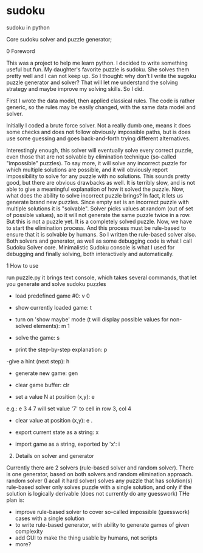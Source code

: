 sudoku
======

sudoku in python

Core sudoku solver and puzzle generator;

0 Foreword

This was a project to help me learn python.
I decided to write something useful but fun. My daughter's favorite puzzle is sudoku. She solves them pretty well and I can not keep up. So I thought: why don't I write the sugoku puzzle generator and solver? That will let me understand the solving strategy and maybe improve my solving skills. So I did.

First I wrote the data model, then applied classical rules. The code is rather generic, so the rules may be easily changed, with the same data model and solver.

Initially I coded a brute force solver. Not a really dumb one, means it does some checks and does not follow obviously impossible paths, but is does use some guessing and goes back-and-forth trying different alternatives.

Interestingly enough, this solver will eventually solve every correct puzzle, even those that are not solvable by elimination technique (so-called "impossible" puzzles).
To say more, it will solve any incorrect puzzle for which multiple solutions are possible, and it will obviously report impossibility to solve for any puzzle with no solutions. This sounds pretty good, but there are obvious drawbacks as well. It is terribly slow, and is not able to give a meaningful explanation of how it solved the puzzle.
Now, what does the ability to solve incorrect puzzle brings? In fact, it lets us generate brand new puzzles. Since empty set is an incorrect puzzle with multiple solutions it is "solvable". Solver picks values at random (out of set of possible values), so it will not generate the same puzzle twice in  a row. But this is not a puzzle yet. It is a completely solved puzzle.
Now, we have to start the elimination process. And this process must be rule-based to ensure that it is solvable by humans.
So I written the rule-based solver also.
Both solvers and generator, as well as some debugging code is what I call Sudoku Solver core.
Minimalistic Sudoku console is what I used for debugging and finally solving, both interactively and automatically.

1 How to use

run puzzle.py
it brings text console, which takes several commands, that let you generate and solve sudoku puzzles

- load predefined game #0: v 0

- show currently loaded game: t

- turn on 'show maybe' mode (t will display possible values for non-solved elements): m 1

- solve the game: s

- print the step-by-step explanation: p

-give a hint (next step): h

- generate new game: gen

- clear game buffer: clr

- set a value N at position (x,y): e <y> <x> <N>

e.g.: e 3 4 7 will set value '7' to cell in row 3, col 4

- clear value at position (x,y): e <y> <x> .

- export current state as a string: x

- import game as a string, exported by 'x': i <string>

2. Details on solver and generator

Currently there are 2 solvers (rule-based solver and random solver).
There is one generator, based on both solvers and random elimination approach.
random solver (I acall it hard solver) solves any puzzle that has solution(s)
rule-based solver only solves puzzle with a single solution, and only if the solution
is logically derivable (does not currently do any guesswork)
THe plan is:
- improve rule-based solver to cover so-called impossible (guesswork) cases with a single solution
- to write rule-based generator, with ability to generate games of given complexity
- add GUI to make the thing usable by humans, not scripts
- more?
